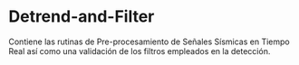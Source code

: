 # Detrend-and-Filter
Contiene las rutinas de Pre-procesamiento de Señales Sísmicas en Tiempo Real así como una validación de los filtros empleados en la detección.
